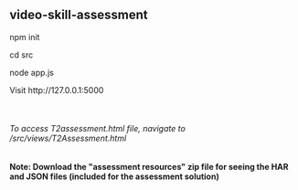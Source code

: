 <html>
  <head>
  </head>
  <body>
    <h2>video-skill-assessment</h2>
    <p>npm init</p>
    <p> cd src</p>
    <p> node app.js </p>
    <p> Visit http://127.0.0.1:5000</p><br/>
    <h6> To access T2assessment.html file, navigate to /src/views/T2Assessment.html</h6>
    <h4> Note: Download the "assessment resources" zip file for seeing the HAR and JSON files (included for the assessment solution)</h4>
  </body>
</html>
